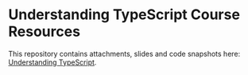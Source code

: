 # Understanding TypeScript Course Resources

This repository contains attachments, slides and code snapshots here: [Understanding TypeScript](https://acad.link/typescript).
